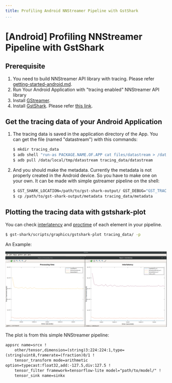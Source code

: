 ```yaml
---
title: Profiling Android NNStreamer Pipeline with GstShark
...
```


# [Android] Profiling NNStreamer Pipeline with GstShark

## Prerequisite

1. You need to build NNStreamer API library with tracing. Please refer [getting-started-android.md](./getting-started-android.md).
2. Run Your Android Application with "tracing enabled" NNStreamer API library
3. Install [GStreamer](https://gstreamer.freedesktop.org/documentation/installing/on-linux.html).
4. Install [GstShark](https://github.com/RidgeRun/gst-shark). Please refer [this link](https://developer.ridgerun.com/wiki/index.php?title=GstShark_-_Getting_Started).

## Get the tracing data of your Android Application

1. The tracing data is saved in the application directory of the App. You can get the file (named "datastream") with this commands:

    ```bash
    $ mkdir tracing_data
    $ adb shell "run-as PACKAGE.NAME.OF.APP cat files/datastream > /data/local/tmp/datastream"
    $ adb pull /data/local/tmp/datastream tracing_data/datastream
    ```

2. And you should make the metadata. Currently the metadata is not properly created in the Android device. So you have to make one on your own. It can be made with simple gstreamer pipeline on the shell:

    ```bash
    $ GST_SHARK_LOCATION=/path/to/gst-shark-output/ GST_DEBUG="GST_TRACER:7" GST_TRACERS="interlatency;proctime" gst-launch-1.0 videotestsrc num-buffers=10 ! fakesink
    $ cp /path/to/gst-shark-output/metadata tracing_data/metadata
    ```

## Plotting the tracing data with gstshark-plot

You can check [interlatency](https://developer.ridgerun.com/wiki/index.php?title=GstShark_-_InterLatency_tracer) and [proctime](https://developer.ridgerun.com/wiki/index.php?title=GstShark_-_Processing_Time_tracer) of each element in your pipeline.

```bash
$ gst-shark/scripts/graphics/gstshark-plot tracing_data/ -p
```

An Example:

![gstshark-plot](./media/gstshark-plot.png)

The plot is from this simple NNStreamer pipeline:
```console
appsrc name=srcx !
    other/tensor,dimension=(string)3:224:224:1,type=(string)uint8,framerate=(fraction)0/1 !
    tensor_transform mode=arithmetic option=typecast:float32,add:-127.5,div:127.5 !
    tensor_filter framework=tensorflow-lite model="path/to/model/" !
    tensor_sink name=sinkx
```
